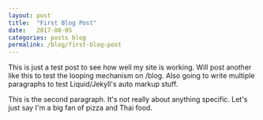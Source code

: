 ```yaml
---
layout: post
title:  "First Blog Post"
date:   2017-08-05
categories: posts blog
permalink: /blog/first-blog-post
---
```

This is just a test post to see how well my site is working. Will post another like this to test the looping mechanism on /blog. Also going to write multiple paragraphs to test Liquid/Jekyll's auto markup stuff.

This is the second paragraph. It's not really about anything specific. Let's just say I'm a big fan of pizza and Thai food.